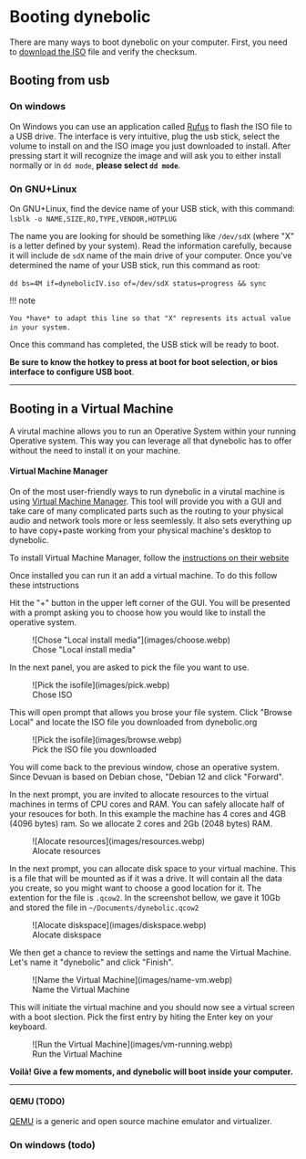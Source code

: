 # Booting dynebolic

There are many ways to boot dynebolic on your computer. First, you need to [download the ISO](https://dyne.org/dynebolic/download/) file and verify the checksum.

## Booting from usb

### On windows

On Windows you can use an application called [Rufus](https://rufus.ie/) to flash the ISO file to a USB drive.
The interface is very intuitive, plug the usb stick, select the volume to install on and the ISO image you just downloaded to install. After pressing start it will recognize the image and will ask you to either install normally or in `dd mode`, **please select `dd mode`**.

### On GNU+Linux

On GNU+Linux, find the device name of your USB stick, with this command: `lsblk -o NAME,SIZE,RO,TYPE,VENDOR,HOTPLUG`

The name you are looking for should be something like `/dev/sdX` (where "X" is a letter defined by your system). Read the information carefully, because it will include de `sdX` name of the main drive of your computer. Once you've determined the name of your USB stick, run this command as root:

`dd bs=4M if=dynebolicIV.iso of=/dev/sdX status=progress && sync`

!!! note

    You *have* to adapt this line so that "X" represents its actual value in your system.

Once this command has completed, the USB stick will be ready to boot.

**Be sure to know the hotkey to press at boot for boot selection, or bios interface to configure USB boot**.

---

## Booting in a Virtual Machine

A virutal machine allows you to run an Operative System within your running Operative system. This way you can leverage all that dynebolic has to offer without the need to install it on your machine.

#### Virtual Machine Manager

On of the most user-friendly ways to run dynebolic in a virutal machine is using [Virtual Machine Manager](https://virt-manager.org/). This tool will provide you with a GUI and take care of many complicated parts such as the routing to your physical audio and network tools more or less seemlessly. It also sets everything up to have copy+paste working from your physical machine's desktop to dynebolic.

To install Virtual Machine Manager, follow the [instructions on their website](https://virt-manager.org/)

Once installed you can run it an add a virtual machine. To do this follow these intstructions

Hit the "+" button in the upper left corner of the GUI. You will be presented with a prompt asking you to choose how you would like to install the operative system.

<figure markdown="span">
  ![Chose "Local install media"](images/choose.webp)
  <figcaption>Chose "Local install media"</figcaption>
</figure>

In the next panel, you are asked to pick the file you want to use.

<figure markdown="span">
  ![Pick the isofile](images/pick.webp)
  <figcaption>Chose ISO</figcaption>
</figure>

This will open prompt that allows you brose your file system. Click "Browse Local" and locate the ISO file you downloaded from dynebolic.org

<figure markdown="span">
  ![Pick the isofile](images/browse.webp)
  <figcaption>Pick the ISO file you downloaded</figcaption>
</figure>

You will come back to the previous window, chose an operative system. Since Devuan is based on Debian chose, "Debian 12 and click "Forward".

In the next prompt, you are invited to allocate resources to the virtual machines in terms of CPU cores and RAM. You can safely allocate half of your resouces for both. In this example the machine has 4 cores and 4GB (4096 bytes) ram. So we allocate 2 cores and 2Gb (2048 bytes) RAM.

<figure markdown="span">
  ![Alocate resources](images/resources.webp)
  <figcaption>Alocate resources</figcaption>
</figure>

In the next prompt, you can allocate disk space to your virtual machine. This is a file that will be mounted as if it was a drive. It will contain all the data you create, so you might want to choose a good location for it. The extention for the file is `.qcow2`. In the screenshot bellow, we gave it 10Gb and stored the file in `~/Documents/dynebolic.qcow2`

<figure markdown="span">
  ![Alocate diskspace](images/diskspace.webp)
  <figcaption>Alocate diskspace</figcaption>
</figure>

We then get a chance to review the settings and name the Virtual Machine. Let's name it "dynebolic" and click "Finish".

<figure markdown="span">
  ![Name the Virtual Machine](images/name-vm.webp)
  <figcaption>Name the Virtual Machine</figcaption>
</figure>

This will initiate the virtual machine and you should now see a virtual screen with a boot slection. Pick the first entry by hiting the Enter key on your keyboard.

<figure markdown="span">
  ![Run the Virtual Machine](images/vm-running.webp)
  <figcaption>Run the Virtual Machine</figcaption>
</figure>

**Voilà! Give a few moments, and dynebolic will boot inside your computer.**

---

#### QEMU (TODO)
[QEMU](https://www.qemu.org/) is a generic and open source machine emulator and virtualizer.





### On windows (todo)
